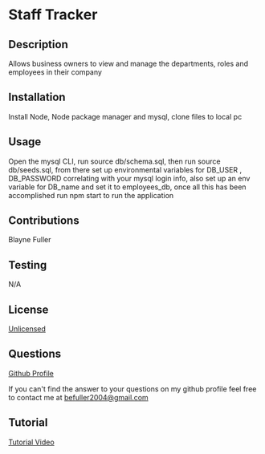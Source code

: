 # Staff Tracker
## Description 
Allows business owners to view and manage the departments, roles and employees in their company

## Installation
Install Node, Node package manager and mysql, clone files to local pc

## Usage
Open the mysql CLI, run source db/schema.sql, then run source db/seeds.sql, from there set up environmental variables for DB_USER , DB_PASSWORD correlating with your mysql login info, also set up an env variable for DB_name and set it to employees_db, once all this has been accomplished run npm start to run the application

## Contributions
Blayne Fuller

## Testing
N/A

## License
[Unlicensed](https://choosealicense.com/no-permission/)

## Questions
[Github Profile](https://github.com/blayne-04)

If you can't find the answer to your questions on my github profile feel free to contact me at befuller2004@gmail.com

## Tutorial
[Tutorial Video](https://user-images.githubusercontent.com/107909315/229381445-d67d8b57-739b-4efe-9249-46bb8242a03c.mp4)


